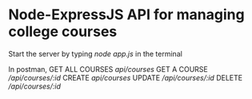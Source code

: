# Node-ExpressJS API for managing college courses

Start the server by typing *node app.js* in the terminal

In postman,
GET ALL COURSES *api/courses*
GET A COURSE */api/courses/:id*
CREATE *api/courses*
UPDATE */api/courses/:id*
DELETE */api/courses/:id*
